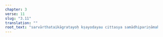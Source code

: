 ```yaml
---
chapter: 3
verse: 11
slug: "3.11"
translation: ""
root_text: "sarvārthataikāgratayoḥ kṣayodayau cittasya samādhipariṇāmaḥ"
---
```


